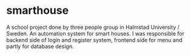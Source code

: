 # smarthouse
A school project done by three people group in Halmstad University / Sweden. An automation system for smart houses. I was responsible for backend side of login and register system, frontend side for menu and partly for database design.
